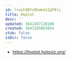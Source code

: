 ```yaml
---
id: lrwih3DYzOhdem1ZpP8ls
title: Hvplot
desc: ''
updated: 1641267126186
created: 1641105063854
stub: false
isDir: false
---
```


- <https://hvplot.holoviz.org/>
